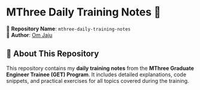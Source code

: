 # **MThree Daily Training Notes 📖**  

📌 **Repository Name**: `mthree-daily-training-notes`  
📌 **Author**: [Om Jaju](https://github.com/omjaju18)  

## **📢 About This Repository**  
This repository contains my **daily training notes** from the **MThree Graduate Engineer Trainee (GET) Program**. 
It includes detailed explanations, code snippets, and practical exercises for all topics covered during the training.  
